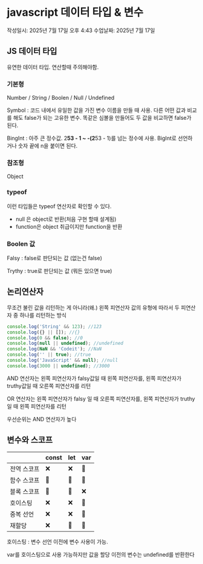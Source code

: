 # javascript 데이터 타입 & 변수

작성일시: 2025년 7월 17일 오후 4:43
수업날짜: 2025년 7월 17일

## JS 데이터 타입

유연한 데이터 타입. 연산할때 주의해야함.

### 기본형

Number / String / Boolen / Null / Undefined

Symbol : 코드 내에서 유일한 값을 가진 변수 이름을 만들 때 사용. 다른 어떤 값과 비교를 해도 false가 되는 고유한 변수. 똑같은 심볼을 만들어도 두 값을 비교하면 false가 된다.

BingInt : 아주 큰 정수값. 2**53 - 1 ~ -(2**53 - 1)를 넘는 정수에 사용. BigInt로 선언하거나 숫자 끝에 n을 붙이면 된다. 

### 참조형

Object

### typeof

이런 타입들은 typeof 연산자로 확인할 수 있다.

- null 은 object로 반환(처음 구현 할때 설계됨)
- function은 object 취급이지만 function을 반환

### Boolen 값

Falsy : false로 판단되는 값 (없는건 false)

Trythy : true로 판단되는 값 (뭐든 있으면 true)

## 논리연산자

무조건 불린 값을 리턴하는 게 아니라(왜.) 왼쪽 피연산자 값의 유형에 따라서 두 피연산자 중 하나를 리턴하는 방식

```jsx
console.log('String' && 123); //123
console.log({} || []); //{}
console.log(0 && false); //0
console.log(null || undefined); //undefined
console.log(NaN && 'Codeit'); //NaN
console.log('' || true); //true
console.log('JavaScript' && null); //null
console.log(3000 || undefined); //3000
```

AND 연산자는 왼쪽 피연산자가 falsy값일 때 왼쪽 피연산자를, 왼쪽 피연산자가 truthy값일 때 오른쪽 피연산자를 리턴

OR 연산자는 왼쪽 피연산자가 falsy 일 때 오른쪽 피연산자를, 왼쪽 피연산자가 truthy 일 때 왼쪽 피연산자를 리턴

우선순위는 AND 연산자가 높다

## 변수와 스코프

|  | const | let  | var |
| --- | --- | --- | --- |
| 전역 스코프 | ❌ | ❌ | 🔵 |
| 함수 스코프 | 🔵 | 🔵 | 🔵 |
| 블록 스코프 | 🔵 | 🔵 | ❌ |
| 호이스팅 | ❌ | ❌ | 🔵 |
| 중복 선언 | ❌ | ❌ | 🔵 |
| 재할당 | ❌ | 🔵 | 🔵 |

호이스팅 : 변수 선언 이전에 변수 사용이 가능.

var를 호이스팅으로 사용 가능하지만 값을 할당 이전의 변수는 undefined를 반환한다